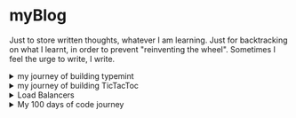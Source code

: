# myBlog

Just to store written thoughts, whatever I am learning. Just for backtracking on what I learnt, in order to prevent "reinventing the wheel".
Sometimes I feel the urge to write, I write.

<details markdown="1">
  <summary>my journey of building typemint</summary>
  <br>

  *update: while working on it, I realized, a lot of things, I don't need this. This was surprising. I realized, I touch type just casually, for context switching and relaxation purposes and I don't even really care or know, what I am typing, I just love the race and just do, while listening to music. And the last thing, I want is curated content, from twitter or whatever or analytics about which characters are causing me problems or which characters are my weak points. Whatever market size, this whole thing might have, I am just not connecting with this application anymore. Was a great learning experience though!*
  
  -- link (still under construction) https://abhideepd.github.io/typemint/ <br>
  -- I love touch typing, not only, keeps me in practice, also, is a good stress reliever <br>
  -- love the typeracer interface, where i am competiting against somewith a car racing, and minimalist enough, i don't know, anything with car and fast is a good, animal brain i guess <br>
  -- however, i want to have control over what i am typing, like i want some twitter feeds, some humerious and laughing stuff, and also keep track of the words i am messing up and bring up those words as often as possible and also show me, which words and characters i am messing up on, basically, analytics of my choice. <br>
</details>

<details markdown="1">
  <summary>my journey of building TicTacToc</summary>
  <br>

  -- link https://abhideepd.github.io/Tic-Tac-Toe/ <br>
  -- three modes, computer vs computer, manual, against computer <br>
  -- no single users other than friends <br>
  -- learnt a lot about angular, deployemnt to remote repo and finally deploying to github pages. <br>
  -- specially, how to configure the build in order to deploy and angular application to github pages <br>
  -- learnt a lot about low level design patterns, when applying the undo-redo functionality, which, if we don't be conscious about, has a potential of spiraling the dependencies out of control. <br>
</details>

<details markdown="1">
  <summary>Load Balancers</summary>
  <br>

  ## Load Balancer

- such a cool name!! can be used in an email address or game names

- between the client and server, for the client, its the first point of contact. 
  - simply speaking, the client request, encounters the load balancer first before anything else.
- it distributes incoming traffic across multiple servers
- key to scalability

- below are the most important components of the load balancers.

# ___the below stuff writen, I need to explore more to get more clarity___


## Routing Algorithm
- this determines, how the load balancer distributes incoming request to the backend servers.
- common algorithms : 
  - Round Robin, rotates request evenly across all servers.
  - Least Connections, sends requests to the server with fewest connections
  - Routes based on the IP Address of the client. This ensures that the same IP gets the same server for each request.

## Layers
- Layer in the OSI Model, the loadbalancer operates at. Loadbalancers can operate at different layers. Most common are Layer 4, the transport layer(TCP) and the layer 7(Application layer, http)

</details>

<details markdown="3">
  <summary>My 100 days of code journey</summary>
  -- link to my whole experience: [link](https://abhideepd.github.io/100-days-of-code/)

</details>
